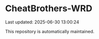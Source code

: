 # CheatBrothers-WRD

Last updated: 2025-06-30 13:00:24

This repository is automatically maintained.
